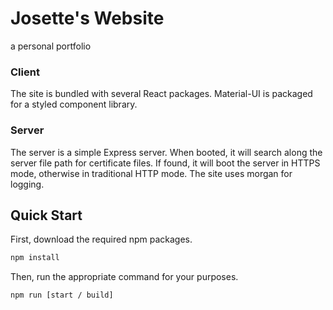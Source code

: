 # Josette's Website

a personal portfolio

### Client

The site is bundled with several React packages. Material-UI is packaged for a styled 
component library.


### Server

The server is a simple Express server. When booted, it will search along the server file path for certificate files. If
found, it will boot the server in HTTPS mode, otherwise in traditional HTTP mode. The site uses morgan for logging.

## Quick Start

First, download the required npm packages.

```bash
npm install
```

Then, run the appropriate command for your purposes.

```bash
npm run [start / build]
